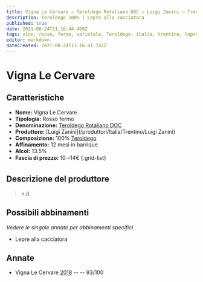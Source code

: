 ```yaml
---
title: Vigna Le Cervare – Teroldego Rotaliano DOC – Luigi Zanini – Trentino (IT) – 10🠒14€ – 5★
description: Teroldego 100% | Lepre alla cacciatora
published: true
date: 2021-08-24T11:16:44.400Z
tags: vino, rosso, fermo, varietale, Teroldego, italia, trentino, lepre alla cacciatora, 10🠒14€, 5 stelle
editor: markdown
dateCreated: 2021-08-24T11:16:41.742Z
---
```


# Vigna Le Cervare

## Caratteristiche
- **Nome:** Vigna Le Cervare 
- **Tipologia:** Rosso fermo
- **Denominazione:** [Teroldego Rotaliano DOC](/denominazioni/Italia/Trentino/DOC/Vigneti-delle-Dolomiti)
- **Produttore:** [Luigi Zanini](/produttori/Italia/Trentino/Luigi Zanini) 
- **Composizione:** 100% [Teroldego](/vitigni/Italia/bacca-nera/teroldego)
- **Affinamento:** 12 mesi in barrique 
- **Alcol:** 13.5%
- **Fascia di prezzo:** 10🠒14€
{.grid-list}

## Descrizione del produttore

> n.d.


## Possibili abbinamenti
*Vedere le singole annate per abbinamenti specifici*

- Lepre alla cacciatora

## Annate

- Vigna Le Cervare [2018](vini/Italia/Trentino/Luigi-Zanini/Vigna-Le-Cervare/2018) -- <span class="star-5"></span> -- 93/100


